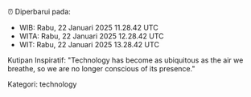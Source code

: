 ⏰ Diperbarui pada:
- WIB: Rabu, 22 Januari 2025 11.28.42 UTC
- WITA: Rabu, 22 Januari 2025 12.28.42 UTC
- WIT: Rabu, 22 Januari 2025 13.28.42 UTC

Kutipan Inspiratif:
"Technology has become as ubiquitous as the air we breathe, so we are no longer conscious of its presence."


Kategori: technology

